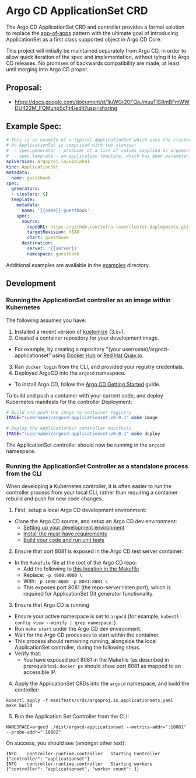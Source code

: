 # Argo CD ApplicationSet CRD

The Argo CD ApplicationSet CRD and controller provides a formal solution to replace the
[app-of-apps](https://argoproj.github.io/argo-cd/operator-manual/cluster-bootstrapping/) pattern
with the ultimate goal of introducing ApplicationSet as a first class supported object in 
Argo CD Core.

This project will initially be maintained separately from Argo CD, in order to allow quick iteration
of the spec and implementation, without tying it to Argo CD releases. No promises of backwards
compatibility are made, at least until merging into Argo CD proper.

## Proposal:
* https://docs.google.com/document/d/1juWGr20FQaJmuuTIS8mBFmWWDU422M_FQMuhp5c1jt4/edit?usp=sharing

## Example Spec:

```yaml
# This is an example of a typical ApplicationSet which uses the cluster generator.
# An ApplicationSet is comprised with two stanzas:
#  - spec.generator - producer of a list of values supplied as arguments to an app template
#  - spec.template - an application template, which has been parameterized
apiVersion: argoproj.io/v1alpha1
kind: ApplicationSet
metadata:
  name: guestbook
spec:
  generators:
  - clusters: {}
  template:
    metadata:
      name: '{{name}}-guestbook'
    spec:
      source:
        repoURL: https://github.com/infra-team/cluster-deployments.git
        targetRevision: HEAD
        chart: guestbook
      destination:
        server: '{{server}}'
        namespace: guestbook
```

Additional examples are available in the [examples](./examples) directory.


## Development

### Running the ApplicationSet controller as an image within Kubernetes

The following assumes you have: 
1. Installed a recent version of [kustomize](https://github.com/kubernetes-sigs/kustomize) (3.x+). 
2. Created a container repository for your development image.
  - For example, by creating a repository "(your username)/argocd-applicationset" using [Docker Hub](https://hub.docker.com/) or [Red Hat Quay.io](https://quay.io/).
3. Ran `docker login` from the CLI, and provided your registry credentials.
4. Deployed ArgoCD into the `argocd` namespace.
  - To install Argo CD, follow the [Argo CD Getting Started](https://argoproj.github.io/argo-cd/getting_started/) guide.

To build and push a container with your current code, and deploy Kubernetes manifests for the controller Deployment:

```bash
# Build and push the image to container registry
IMAGE="(username)/argocd-applicationset:v0.0.1" make image

# Deploy the ApplicationSet controller manifests
IMAGE="(username)/argocd-applicationset:v0.0.1" make deploy
```

The ApplicationSet controller should now be running in the `argocd` namespace.


### Running the ApplicationSet Controller as a standalone process from the CLI

When developing a Kubernetes controller, it is often easier to run the controller process from your local CLI, rather than requiring a container rebuild and push for new code changes.

1. First, setup a local Argo CD development environment:
  - Clone the Argo CD source, and setup an Argo CD dev environment:
    - [Setting up your development environment](https://argoproj.github.io/argo-cd/developer-guide/contributing/#setting-up-your-development-environment)
    - [Install the must-have requirements](https://argoproj.github.io/argo-cd/developer-guide/contributing/#install-the-must-have-requirements)
    - [Build your code and run unit tests](https://argoproj.github.io/argo-cd/developer-guide/contributing/#build-your-code-and-run-unit-tests)
 
2. Ensure that port 8081 is exposed in the Argo CD test server container:
- In the `Makefile` file at the root of the Argo CD repo:
    - Add the following to [this location in the Makefile](https://github.com/argoproj/argo-cd/blob/27912a08f151fab038ddb804a618ca8cde01d68e/Makefile#L75)
    - Replace: `-p 4000:4000 \`
    - With: `-p 4000:4000 -p 8081:8081 \`
    - This exposes port 8081 (the repo-server listen port), which is required for ApplicationSet Git generator functionality.

3. Ensure that Argo CD is running
- Ensure your active namespace is set to `argocd` (for example, `kubectl config view --minify | grep namespace:`).
- Run `make start` under the Argo CD dev environment.
- Wait for the Argo CD processes to start within the container.
- This process should remaining running, alongside the local ApplicationSet controller, during the following steps.
- Verify that:
    - You have exposed port 8081 in the Makefile (as described in prerequisites). `docker ps` should show port 8081 as mapped to an accessible IP.

4. Apply the ApplicationSet CRDs into the `argocd` namespace, and build the controller:
```
kubectl apply -f manifests/crds/argoproj.io_applicationsets.yaml
make build
```

5. Run the Application Set Controller from the CLI:
```
NAMESPACE=argocd ./dist/argocd-applicationset --metrics-addr=":18081" --probe-addr=":18082"
```

On success, you should see (amongst other text):
```
INFO	controller-runtime.controller	Starting Controller	{"controller": "applicationset"}
INFO	controller-runtime.controller	Starting workers	{"controller": "applicationset", "worker count": 1}
```

